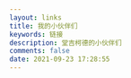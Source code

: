 ```yaml
---
layout: links
title: 我的小伙伴们
keywords: 链接
description: 堂吉柯德的小伙伴们
comments: false
date: 2021-09-23 17:28:55
---
```

